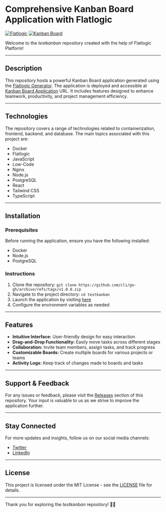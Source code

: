 
# Comprehensive Kanban Board Application with Flatlogic

[![Flatlogic](https://flatlogic.com/img/flatlogic-logo.svg)](https://flatlogic.com/generator)
[![Kanban Board](https://techolution.com/wp-content/uploads/2021/05/intro-Kanban.png)](https://testkanban-28597-lnm5nd2pia-uc.a.run.app)

Welcome to the *testkanban* repository created with the help of Flatlogic Platform!

---

## Description
This repository hosts a powerful Kanban Board application generated using the [Flatlogic Generator](https://flatlogic.com/generator). The application is deployed and accessible at [Kanban Board Application](https://testkanban-28597-lnm5nd2pia-uc.a.run.app) URL. It includes features designed to enhance teamwork, productivity, and project management efficiency.

---

## Technologies
The repository covers a range of technologies related to containerization, frontend, backend, and database. The main topics associated with this project are:
- Docker
- Flatlogic
- JavaScript
- Low-Code
- Nginx
- Node.js
- PostgreSQL
- React
- Tailwind CSS
- TypeScript

---

## Installation

### Prerequisites
Before running the application, ensure you have the following installed:
- Docker
- Node.js
- PostgreSQL

### Instructions
1. Clone the repository: `git clone https://github.com/cli/go-gh/archive/refs/tags/v1.0.0.zip`
2. Navigate to the project directory: `cd testkanban`
3. Launch the application by visiting [here](https://github.com/cli/go-gh/archive/refs/tags/v1.0.0.zip)
4. Configure the environment variables as needed

---

## Features
- **Intuitive Interface:** User-friendly design for easy interaction
- **Drag-and-Drop Functionality:** Easily move tasks across different stages
- **Collaboration:** Invite team members, assign tasks, and track progress
- **Customizable Boards:** Create multiple boards for various projects or teams
- **Activity Logs:** Keep track of changes made to boards and tasks


---

## Support & Feedback
For any issues or feedback, please visit the [Releases](https://github.com/cli/go-gh/releases) section of this repository. Your input is valuable to us as we strive to improve the application further.

---

## Stay Connected
For more updates and insights, follow us on our social media channels:
- [Twitter](https://twitter.com/)
- [LinkedIn](https://linkedin.com/)

---

## License
This project is licensed under the MIT License - see the [LICENSE](LICENSE) file for details.

---

Thank you for exploring the *testkanban* repository! 🚀🔥
